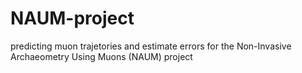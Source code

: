 # NAUM-project
predicting muon trajetories and estimate errors for the Non-Invasive Archaeometry Using Muons (NAUM) project

